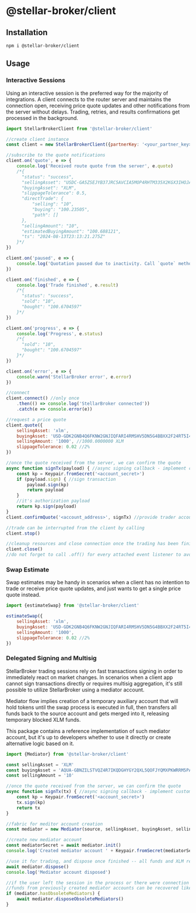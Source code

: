 # @stellar-broker/client

## Installation

```
npm i @stellar-broker/client
```

## Usage

### Interactive Sessions

Using an interactive session is the preferred way for the majority of integrations.
A client connects to the router server and maintains the connection open, receiving price quote updates and other 
notifications from the server without delays. Trading, retries, and results confirmations get processed in the
background.

```js
import StellarBrokerClient from '@stellar-broker/client'

//create client instance
const client = new StellarBrokerClient({partnerKey: '<your_partner_key>'})

//subscribe to the quote notifications
client.on('quote', e => {
    console.log('Received route quote from the server', e.quote)
    /*{
      "status": "success",
      "sellingAsset": "USDC-GA5ZSEJYB37JRC5AVCIA5MOP4RHTM335X2KGX3IHOJAPP5RE34K4KZVN",
      "buyingAsset": "XLM",
      "slippageTolerance": 0.5,
      "directTrade": {
          "selling": "10",
          "buying": "100.23505",
          "path": []
      },
      "sellingAmount": "10",
      "estimatedBuyingAmount": "100.688121",
      "ts": "2024-08-13T23:13:21.275Z"
    }*/
})

client.on('paused', e => {
    console.log('Quotation paused due to inactivity. Call `quote` method to resume.')
})

client.on('finished', e => {
    console.log('Trade finished', e.result)
    /*{
      "status": "success",
      "sold": "10",
      "bought": "100.6704597"
    }*/
})

client.on('progress', e => {
    console.log('Progress', e.status)
    /*{
      "sold": "10",
      "bought": "100.6704597"
    }*/
})

client.on('error', e => {
    console.warn('StellarBroker error', e.error)
})

//connect
client.connect() //only once
    .then(() => console.log('StellarBroker connected'))
    .catch(e => console.error(e))

//request a price quote
client.quote({
    sellingAsset: 'xlm',
    buyingAsset: 'USD-GDK2GNB4Q6FKNW2GNJIQFARI4RMSHV5DN5G4BBXX2F24RT5I4QT7TWZ7',
    sellingAmount: '1000', //1000.0000000 XLM
    slippageTolerance: 0.02 //2%
})

//once the quote received from the server, we can confirm the quote
async function signTx(payload) { //async signing callback - implement custom logic here
    const kp = Keypair.fromSecret('<account_secret>')
    if (payload.sign) { //sign transaction
        payload.sign(kp)
        return payload
    } 
    //it's authorization payload
    return kp.sign(payload)
}
client.confirmQuote('<account_address>', signTx) //provide trader account address

//trade can be interrupted from the client by calling
client.stop()

//cleanup resources and close connection once the trading has been finished
client.close()
//do not forget to call .off() for every attached event listener to avoid memory leaks
```

### Swap Estimate

Swap estimates may be handy in scenarios when a client has no intention to trade or receive price quote updates,
and just wants to get a single price quote instead.

```js
import {estimateSwap} from '@stellar-broker/client'

estimateSwap({
    sellingAsset: 'xlm',
    buyingAsset: 'USD-GDK2GNB4Q6FKNW2GNJIQFARI4RMSHV5DN5G4BBXX2F24RT5I4QT7TWZ7',
    sellingAmount: '1000', 
    slippageTolerance: 0.02 //2%
})
```

### Delegated Signing and Multisig

StellarBroker trading sessions rely on fast transactions signing in order to immediately react on market changes.
In scenarios when a client app cannot sign transactions directly or requires multisig aggregation, it's still possible
to utilize StellarBroker using a mediator account. 

Mediator flow implies creation of a temporary auxiliary account that will hold tokens until the swap process is executed
in full, then transfers all funds back to the source account and gets merged into it, releasing temporary blocked XLM
funds.

This package contains a reference implementation of such mediator account, but it's up to developers whether to use it
directly or create alternative logic based on it.


```js
import {Mediator} from '@stellar-broker/client'

const sellingAsset = 'XLM'
const buyingAsset = 'AQUA-GBNZILSTVQZ4R7IKQDGHYGY2QXL5QOFJYQMXPKWRRM5PAV7Y4M67AQUA'
const sellingAmount = '10'

//once the quote received from the server, we can confirm the quote
async function signTx(tx) { //async signing callback - implement custom logic here
    const kp = Keypair.fromSecret('<account_secret>')
    tx.sign(kp)
    return tx
}

//fabric for meditor account creation
const mediator = new Mediator(source, sellingAsset, buyingAsset, sellingAmount, signTx)

//create new mediator account
const mediatorSecret = await mediator.init()
console.log('Created mediator account ' + Keypair.fromSecret(mediatorSecret).publicKey())

//use it for trading, and dispose once finished -- all funds and XLM reserves will be returned to the source account
await mediator.dispose()
console.log('Mediator account disposed')

//if the user left the session in the process or there were connection problems,
//funds from previously created mediator accounts can be recovered like this
if (mediator.hasObsoleteMediators) {
    await mediator.disposeObsoleteMediators()
}
```